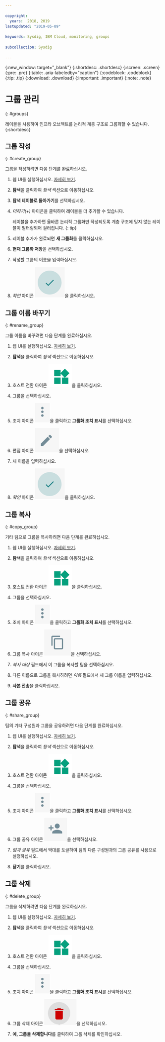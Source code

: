 ```yaml
---

copyright:
  years:  2018, 2019
lastupdated: "2019-05-09"

keywords: Sysdig, IBM Cloud, monitoring, groups

subcollection: Sysdig

---
```


{:new_window: target="_blank"}
{:shortdesc: .shortdesc}
{:screen: .screen}
{:pre: .pre}
{:table: .aria-labeledby="caption"}
{:codeblock: .codeblock}
{:tip: .tip}
{:download: .download}
{:important: .important}
{:note: .note}

# 그룹 관리
{: #groups}

레이블을 사용하여 인프라 오브젝트를 논리적 계층 구조로 그룹화할 수 있습니다.
{:shortdesc}

## 그룹 작성
{: #create_group}

그룹을 작성하려면 다음 단계를 완료하십시오.

1. 웹 UI를 실행하십시오. [자세히 보기](/docs/services/Monitoring-with-Sysdig?topic=Sysdig-launch#launch). 

2. **탐색**을 클릭하여 *탐색* 섹션으로 이동하십시오.

3. **탐색 테이블로 돌아가기**를 선택하십시오.

4. *더하기(+)* 아이콘을 클릭하여 레이블을 더 추가할 수 있습니다.

    레이블을 추가하면 올바른 논리적 그룹화만 작성되도록 계층 구조에 맞지 않는 레이블이 필터링되어 걸러집니다.
    {: tip}

5. 레이블 추가가 완료되면 **새 그룹화**를 클릭하십시오.

6. **현재 그룹화 저장**을 선택하십시오.

7. 작성할 그룹의 이름을 입력하십시오.

8. *확인* 아이콘 ![확인 아이콘](images/ok.png)을 클릭하십시오.

## 그룹 이름 바꾸기
{: #rename_group}

그룹 이름을 바꾸려면 다음 단계를 완료하십시오.

1. 웹 UI를 실행하십시오. [자세히 보기](/docs/services/Monitoring-with-Sysdig?topic=Sysdig-launch#launch). 

2. **탐색**을 클릭하여 *탐색* 섹션으로 이동하십시오.

3. 호스트 전환 아이콘 ![호스트 전환 아이콘](images/switch_hosts.png)을 클릭하십시오.

4. 그룹을 선택하십시오.

5. 조치 아이콘 ![세 점 아이콘](images/actions.png)을 클릭하고 **그룹화 조치 표시**를 선택하십시오.

6. 편집 아이콘 ![연필 아이콘](images/edit.png)을 선택하십시오.

7. 새 이름을 입력하십시오.

8. *확인* 아이콘 ![확인 아이콘](images/ok.png)을 클릭하십시오.




## 그룹 복사
{: #copy_group}

기타 팀으로 그룹을 복사하려면 다음 단계를 완료하십시오.

1. 웹 UI를 실행하십시오. [자세히 보기](/docs/services/Monitoring-with-Sysdig?topic=Sysdig-launch#launch). 

2. **탐색**을 클릭하여 *탐색* 섹션으로 이동하십시오.

3. 호스트 전환 아이콘 ![호스트 전환 아이콘](images/switch_hosts.png)을 클릭하십시오.

4. 그룹을 선택하십시오.

5. 조치 아이콘 ![세 점 아이콘](images/actions.png)을 클릭하고 **그룹화 조치 표시**를 선택하십시오.

6. 그룹 복사 아이콘 ![복사 아이콘](images/copy.png)을 선택하십시오.

7. *복사 대상* 필드에서 이 그룹을 복사할 팀을 선택하십시오.

8. 다른 이름으로 그룹을 복사하려면 *이름* 필드에서 새 그룹 이름을 입력하십시오.

9. **사본 전송**을 클릭하십시오.



## 그룹 공유
{: #share_group}

팀의 기타 구성원과 그룹을 공유하려면 다음 단계를 완료하십시오.

1. 웹 UI를 실행하십시오. [자세히 보기](/docs/services/Monitoring-with-Sysdig?topic=Sysdig-launch#launch). 

2. **탐색**을 클릭하여 *탐색* 섹션으로 이동하십시오.

3. 호스트 전환 아이콘 ![호스트 전환 아이콘](images/switch_hosts.png)을 클릭하십시오.

4. 그룹을 선택하십시오.

5. 조치 아이콘 ![세 점 아이콘](images/actions.png)을 클릭하고 **그룹화 조치 표시**를 선택하십시오.

6. 그룹 공유 아이콘 ![공유 아이콘](images/share.png)을 선택하십시오.

7. *팀과 공유* 필드에서 막대를 토글하여 팀의 다른 구성원과의 그룹 공유를 사용으로 설정하십시오.

8. **닫기**를 클릭하십시오.



## 그룹 삭제
{: #delete_group}

그룹을 삭제하려면 다음 단계를 완료하십시오.

1. 웹 UI를 실행하십시오. [자세히 보기](/docs/services/Monitoring-with-Sysdig?topic=Sysdig-launch#launch). 

2. **탐색**을 클릭하여 *탐색* 섹션으로 이동하십시오.

3. 호스트 전환 아이콘 ![호스트 전환 아이콘](images/switch_hosts.png)을 클릭하십시오.

4. 그룹을 선택하십시오.

5. 조치 아이콘 ![세 점 아이콘](images/actions.png)을 클릭하고 **그룹화 조치 표시**를 선택하십시오.

6. 그룹 삭제 아이콘 ![삭제 아이콘](images/delete.png)을 선택하십시오.

7. **예, 그룹을 삭제합니다**를 클릭하여 그룹 삭제를 확인하십시오.






